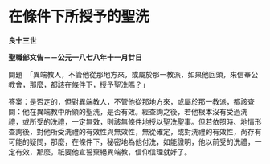 # 在條件下所授予的聖洗


**良十三世**

**聖職部文告－－公元一八七八年十一月廿日**





問題　「異端教人，不管他從那地方來，或屬於那一教派，如果他回頭，來信奉公教會，那麼，都該在條件下，授予聖洗嗎？」

答案：是否定的，但對異端教人，不管他從那地方來，或屬於那一教派，都該查問：他在異端教中所領的聖洗，是否有效。經查詢之後，若他根本沒有受過洗
禮，或所受的洗禮，一定無效，則該無條件地授以聖洗聖事。但若依照時、地情形查詢後，對他所受洗禮的有效性與無效性，無從確定，或對洗禮的有效性，尚存有
可能的疑問，那麼，在條件下，秘密地為他付洗，如能證明，他以前受的洗禮，一定有效，那麼，祇要他宣誓棄絕異端教，信仰信理就好了。


